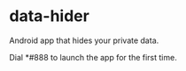 data-hider
==========

Android app that hides your private data.

Dial *#888 to launch the app for the first time.
